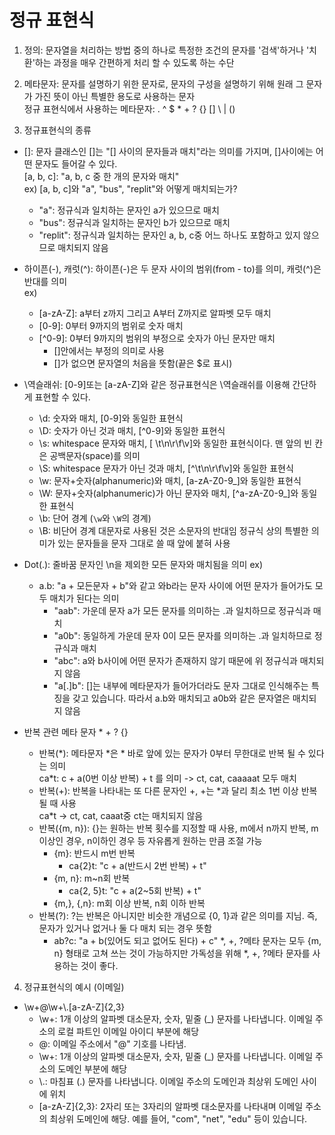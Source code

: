 # 정규 표현식

1. 정의: 문자열을 처리하는 방법 중의 하나로 특정한 조건의 문자를 '검색'하거나 '치환'하는 과정을 매우 간편하게 처리 할 수 있도록 하는 수단

2. 메타문자: 문자를 설명하기 위한 문자로, 문자의 구성을 설명하기 위해 원래 그 문자가 가진 뜻이 아닌 특별한 용도로 사용하는 문자<br>
정규 표현식에서 사용하는 메타문자: . ^ $ * + ? {} [] \ | ()

3. 정규표현식의 종류 <br>
+ []: 문자 클래스인 []는 "[] 사이의 문자들과 매치"라는 의미를 가지며, []사이에는 어떤 문자도 들어갈 수 있다. <br>
[a, b, c]: "a, b, c 중 한 개의 문자와 매치" <br>
ex) [a, b, c]와 "a", "bus", "replit"와 어떻게 매치되는가?
  - "a": 정규식과 일치하는 문자인 a가 있으므로 매치
  - "bus": 정규식과 일치하는 문자인 b가 있으므로 매치
  - "replit": 정규식과 일치하는 문자인 a, b, c중 어느 하나도 포함하고 있지 않으므로 매치되지 않음
  
+ 하이픈(-), 캐럿(^): 하이픈(-)은 두 문자 사이의 범위(from - to)를 의미, 캐럿(^)은 반대를 의미 <br>
ex)
  - [a-zA-Z]: a부터 z까지 그리고 A부터 Z까지로 알파벳 모두 매치
  - [0-9]: 0부터 9까지의 범위로 숫자 매치
  - \[^0-9]: 0부터 9까지의 범위의 부정으로 숫자가 아닌 문자만 매치
    * []안에서는 부정의 의미로 사용
    * []가 없으면 문자열의 처음을 뜻함(끝은 $로 표시)

+ \역슬래쉬: [0-9]또는 [a-zA-Z]와 같은 정규표현식은 \역슬래쉬를 이용해 간단하게 표현할 수 있다.
  - \d: 숫자와 매치, [0-9]와 동일한 표현식
  - \D: 숫자가 아닌 것과 매치, [^0-9]와 동일한 표현식
  - \s: whitespace 문자와 매치, [ \t\n\r\f\v]와 동일한 표현식이다. 맨 앞의 빈 칸은 공백문자(space)를 의미
  - \S: whitespace 문자가 아닌 것과 매치, [^\t\n\r\f\v]와 동일한 표현식
  - \w: 문자+숫자(alphanumeric)와 매치, [a-zA-Z0-9_]와 동일한 표현식
  - \W: 문자+숫자(alphanumeric)가 아닌 문자와 매치, [^a-zA-Z0-9_]와 동일한 표현식
  - \b: 단어 경계 (`\w`와 `\W`의 경계)
  - \B: 비단어 경계
대문자로 사용된 것은 소문자의 반대임
정규식 상의 특별한 의미가 있는 문자들을 문자 그대로 쓸 때 앞에 붙혀 사용

+ Dot(.): 줄바꿈 문자인 \n을 제외한 모든 문자와 매치됨을 의미
ex)
  - a.b: "a + 모든문자 + b"와 같고 와b라는 문자 사이에 어떤 문자가 들어가도 모두 매치가 된다는 의미
      * "aab": 가운데 문자 a가 모든 문자를 의미하는 .과 일치하므로 정규식과 매치
      * "a0b": 동일하게 가운데 문자 0이 모든 문자를 의미하는 .과 일치하므로 정규식과 매치
      * "abc": a와 b사이에 어떤 문자가 존재하지 않기 때문에 위 정규식과 매치되지 않음
      * "a[.]b": []는 내부에 메타문자가 들어가더라도 문자 그대로 인식해주는 특징을 갖고 있습니다. 따라서 a.b와 매치되고 a0b와 같은 문자열은 매치되지 않음

+ 반복 관련 메타 문자 * + ? {}
  - 반복(\*): 메타문자 \*은 \* 바로 앞에 있는 문자가 0부터 무한대로 반복 될 수 있다는 의미 <br>
  ca*t: c + a(0번 이상 반복) + t 를 의미 -> ct, cat, caaaaat 모두 매치
  - 반복(+): 반복을 나타내는 또 다른 문자인 +, +는 *과 달리 최소 1번 이상 반복될 때 사용 <br>
  ca\*t -> ct, cat, caaat중 ct는 매치되지 않음
  - 반복({m, n}): {}는 원하는 반복 횟수를 지정할 때 사용, m에서 n까지 반복, m이상인 경우, n이하인 경우 등 자유롭게 원하는 만큼 조절 가능
      * {m}: 반드시 m번 반복
        + ca{2}t: "c + a(반드시 2번 반복) + t"
      * {m, n}: m~n회 반복
        + ca{2, 5}t: "c + a(2~5회 반복) + t"
      * {m,}, {,n}: m회 이상 반복, n회 이하 반복
  - 반복(?): ?는 반복은 아니지만 비슷한 개념으로 {0, 1}과 같은 의미를 지님. 즉, 문자가 있거나 없거나 둘 다 매치 되는 경우 뜻함
      * ab?c: "a + b(있어도 되고 없어도 된다) + c"
*, +, ?메타 문자는 모두 {m, n} 형태로 고쳐 쓰는 것이 가능하지만 가독성을 위해 *, +, ?메타 문자를 사용하는 것이 좋다.

4. 정규표현식의 예시 (이메일)
+ \w+@\w+\\.[a-zA-Z]{2,3}
  - \w+: 1개 이상의 알파벳 대소문자, 숫자, 밑줄 (_) 문자를 나타냅니다. 이메일 주소의 로컬 파트인 이메일 아이디 부분에 해당
  - @: 이메일 주소에서 "@" 기호를 나타냄.
  - \w+: 1개 이상의 알파벳 대소문자, 숫자, 밑줄 (_) 문자를 나타냅니다. 이메일 주소의 도메인 부분에 해당
  - \\.: 마침표 (.) 문자를 나타냅니다. 이메일 주소의 도메인과 최상위 도메인 사이에 위치
  - [a-zA-Z]{2,3}: 2자리 또는 3자리의 알파벳 대소문자를 나타내며 이메일 주소의 최상위 도메인에 해당. 예를 들어, "com", "net", "edu" 등이 있습니다.
